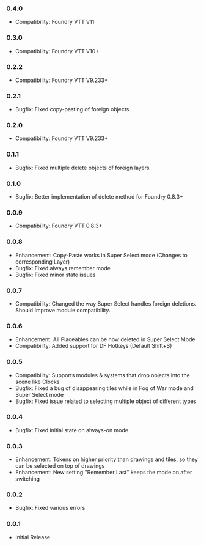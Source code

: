 ### 0.4.0
* Compatibility: Foundry VTT V11

### 0.3.0
* Compatibility: Foundry VTT V10+

### 0.2.2
* Compatibility: Foundry VTT V9.233+

### 0.2.1
* Bugfix: Fixed copy-pasting of foreign objects

### 0.2.0
* Compatibility: Foundry VTT V9.233+

### 0.1.1
* Bugfix: Fixed multiple delete objects of foreign layers

### 0.1.0
* Bugfix: Better implementation of delete method for Foundry 0.8.3+

### 0.0.9
* Compatibility: Foundry VTT 0.8.3+

### 0.0.8
* Enhancement: Copy-Paste works in Super Select mode (Changes to corresponding Layer)
* Bugfix: Fixed always remember mode
* Bugfix: Fixed minor state issues

### 0.0.7
* Compatibility: Changed the way Super Select handles foreign deletions. Should Improve module compatibility.

### 0.0.6
* Enhancement: All Placeables can be now deleted in Super Select Mode 
* Compatibility: Added support for DF Hotkeys (Default Shift+S)

### 0.0.5
* Compatibility: Supports modules & systems that drop objects into the scene like Clocks
* Bugfix: Fixed a bug of disappearing tiles while in Fog of War mode and Super Select mode
* Bugfix: Fixed issue related to selecting multiple object of different types

### 0.0.4
* Bugfix: Fixed initial state on always-on mode

### 0.0.3
* Enhancement: Tokens on higher priority than drawings and tiles, so they can be selected on top of drawings
* Enhancement: New setting "Remember Last" keeps the mode on after switching 

### 0.0.2
* Bugfix: Fixed various errors

### 0.0.1
* Initial Release